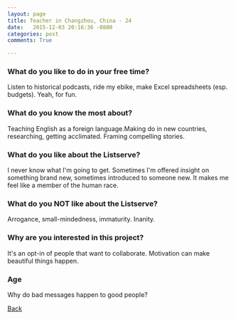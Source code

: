 ```yaml
---
layout: page
title: Teacher in Changzhou, China - 24
date:   2015-12-03 20:16:36 -0800
categories: post
comments: True

---
```


### What do you like to do in your free time?
<p>Listen to historical podcasts, ride my ebike, make Excel spreadsheets (esp. budgets). Yeah, for fun. </p>

### What do you know the most about?
<p>Teaching English as a foreign language.Making do in new countries, researching, getting acclimated. Framing compelling stories. </p>

### What do you like about the Listserve?
<p>I never know what I'm going to get. Sometimes I'm offered insight on something brand new, sometimes introduced to someone new. It makes me feel like a member of the human race. </p>

### What do you NOT like about the Listserve?
<p>Arrogance, small-mindedness, immaturity. Inanity. </p>

### Why are you interested in this project?
<p>It's an opt-in of people that want to collaborate. Motivation can make beautiful things happen. </p>

### Age
<p>Why do bad messages happen to good people?</p>

[Back][1]

[1]: /home/responders/all